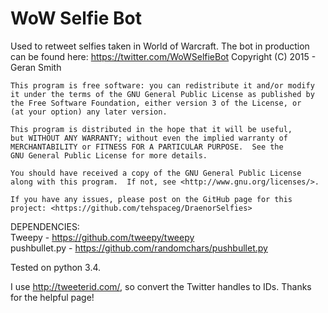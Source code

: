# WoW Selfie Bot
Used to retweet selfies taken in World of Warcraft. The bot in production can be found here: https://twitter.com/WoWSelfieBot
    Copyright (C) 2015  - Geran Smith

    This program is free software: you can redistribute it and/or modify
    it under the terms of the GNU General Public License as published by
    the Free Software Foundation, either version 3 of the License, or
    (at your option) any later version.

    This program is distributed in the hope that it will be useful,
    but WITHOUT ANY WARRANTY; without even the implied warranty of
    MERCHANTABILITY or FITNESS FOR A PARTICULAR PURPOSE.  See the
    GNU General Public License for more details.

    You should have received a copy of the GNU General Public License
    along with this program.  If not, see <http://www.gnu.org/licenses/>.
    
    If you have any issues, please post on the GitHub page for this project: <https://github.com/tehspaceg/DraenorSelfies>

DEPENDENCIES:  
Tweepy - https://github.com/tweepy/tweepy  
pushbullet.py - https://github.com/randomchars/pushbullet.py  

Tested on python 3.4.

I use http://tweeterid.com/, so convert the Twitter handles to IDs. Thanks for the helpful page!
